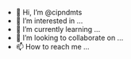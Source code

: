 - 👋 Hi, I’m @cipndmts
- 👀 I’m interested in ...
- 🌱 I’m currently learning ...
- 💞️ I’m looking to collaborate on ...
- 📫 How to reach me ...

<!---
cipndmts/cipndmts is a ✨ special ✨ repository because its `README.md` (this file) appears on your GitHub profile.
You can click the Preview link to take a look at your changes.
--->
